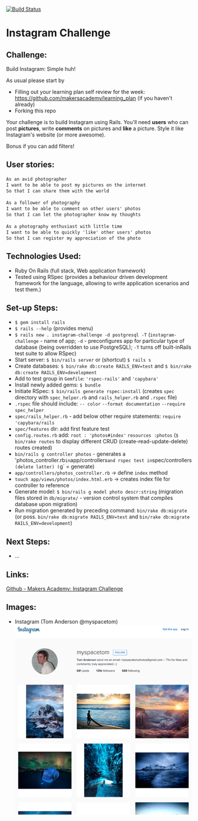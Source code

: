 [![Build Status](https://travis-ci.org/andygout/instagram-challenge.png)](https://travis-ci.org/andygout/instagram-challenge)

Instagram Challenge
===================


Challenge:
-----

Build Instagram: Simple huh!

As usual please start by

* Filling out your learning plan self review for the week: https://github.com/makersacademy/learning_plan (if you haven't already)
* Forking this repo

Your challenge is to build Instagram using Rails. You'll need **users** who can post **pictures**, write **comments** on pictures and **like** a picture. Style it like Instagram's website (or more awesome).

Bonus if you can add filters!


User stories:
-------

```
As an avid photographer
I want to be able to post my pictures on the internet
So that I can share them with the world

As a follower of photography
I want to be able to comment on other users' photos
So that I can let the photographer know my thoughts

As a photography enthusiast with little time
I want to be able to quickly 'like' other users' photos
So that I can register my appreciation of the photo
```

Technologies Used:
-------

* Ruby On Rails (full stack, Web application framework)
* Tested using RSpec (provides a behaviour driven development framework for the language, allowing to write application scenarios and test them.)


Set-up Steps:
-----

* `$ gem install rails`
* `$ rails --help` (provides menu)
* `$ rails new . instagram-challenge -d postgresql -T` (`instagram-challenge` - name of app; `-d` - preconfigures app for particular type of database (being overridden to use PostgreSQL); `-T` turns off built-inRails test suite to allow RSpec)
* Start server: `$ bin/rails server` or (shortcut) `$ rails s`
* Create databases: `$ bin/rake db:create RAILS_ENV=test` and `$ bin/rake db:create RAILS_ENV=development`
* Add to test group in `Gemfile`: `'rspec-rails'` and `'capybara'`
* Install newly added gems: `$ bundle`
* Initiate RSpec: `$ bin/rails generate rspec:install` (creates `spec` directory with `spec_helper.rb` and `rails_helper.rb` and `.rspec` file)
* `.rspec` file should include: `-- color` `--format documentation` `--require spec_helper`
* `spec/rails_helper.rb` - add below other require statements: `require 'capybara/rails`
* `spec/features` dir: add first feature test
* `config.routes.rb` add: `root : 'photos#index'` `resources :photos` (`$ bin/rake routes` to display different CRUD (create-read-update-delete) routes created)
* `bin/rails g controller photos` - generates a 'photos_controller.rb` in `app/controllers` and rspec test in `spec/controllers` (delete latter) (`g` = generate)
* `app/controllers/photos_controller.rb` -> define `index` method
* `touch app/views/photos/index.html.erb` -> creates index file for controller to reference
* Generate model: `$ bin/rails g model photo descr:string` (migration files stored in `db/migrate/` - version control system that compiles database upon migration)
* Run migration generated by preceding command: `bin/rake db:migrate` (or poss. `bin/rake db:migrate RAILS_ENV=test` and `bin/rake db:migrate RAILS_ENV=development`)


Next Steps:
-------

* ...


Links:
-------

[Github - Makers Academy: Instagram Challenge](https://github.com/makersacademy/instagram-challenge)


Images:
-------

- Instagram (Tom Anderson @myspacetom)
![Tom Anderson Instagram page](git_imgs/instagram-myspacetom.png)